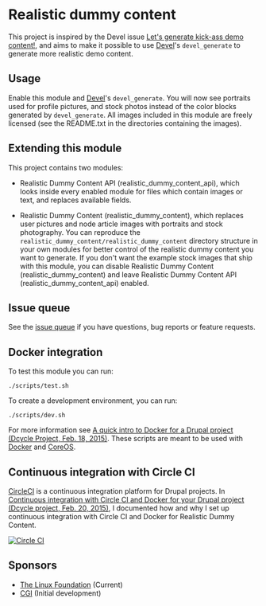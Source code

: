 Realistic dummy content
=======================

This project is inspired by the Devel issue [Let's generate kick-ass demo content!](https://drupal.org/node/1748302), and aims to make it possible to use [Devel](https://drupal.org/project/devel)'s `devel_generate` to generate more realistic demo content.

Usage
-----

Enable this module and [Devel](https://drupal.org/project/devel)'s `devel_generate`. You will now see portraits used for profile pictures, and stock photos instead of the color blocks generated by `devel_generate`. All images included in this module are freely licensed (see the README.txt in the directories containing the images).

Extending this module
---------------------

This project contains two modules:

 * Realistic Dummy Content API (realistic\_dummy\_content\_api), which looks inside every enabled module for files which contain images or text, and replaces available fields.

 * Realistic Dummy Content (realistic\_dummy\_content), which replaces user pictures and node article images with portraits and stock photography. You can reproduce the `realistic_dummy_content/realistic_dummy_content` directory structure in your own modules for better control of the realistic dummy content you want to generate. If you don't want the example stock images that ship with this module, you can disable Realistic Dummy Content (realistic\_dummy\_content) and leave Realistic Dummy Content API (realistic\_dummy\_content\_api) enabled.

Issue queue
----------

See the [issue queue](https://drupal.org/project/issues/2253941?categories=All) if you have questions, bug reports or feature requests.

Docker integration
--------

To test this module you can run:

    ./scripts/test.sh

To create a development environment, you can run:

    ./scripts/dev.sh

For more information see [A quick intro to Docker for a Drupal project (Dcycle Project, Feb. 18, 2015)](http://dcycleproject.org/blog/91/quick-intro-docker-drupal-project). These scripts are meant to be used with [Docker](https://www.docker.com) and [CoreOS](https://coreos.com).

Continuous integration with Circle CI
-----

[CircleCI](https://circleci.com/gh/alberto56/realistic_dummy_content) is a continuous integration platform for Drupal projects. In [Continuous integration with Circle CI and Docker for your Drupal project (Dcycle project, Feb. 20, 2015)](http://dcycleproject.org/blog/92/continuous-integration-circle-ci-and-docker-your-drupal-project), I documented how and why I set up continuous integration with Circle CI and Docker for Realistic Dummy Content.

[![Circle CI](https://circleci.com/gh/alberto56/realistic_dummy_content/tree/7.x-1.x.svg?style=svg)](https://circleci.com/gh/alberto56/realistic_dummy_content/tree/7.x-1.x)

Sponsors
--------

 * [The Linux Foundation](http://www.linuxfoundation.org/) (Current)
 * [CGI](http://cgi.com/) (Initial development)
